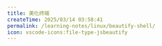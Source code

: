 ```yaml
---
title: 美化终端
createTime: 2025/03/14 03:58:41
permalink: /learning-notes/linux/beautify-shell/
icon: vscode-icons:file-type-jsbeautify
---
```

